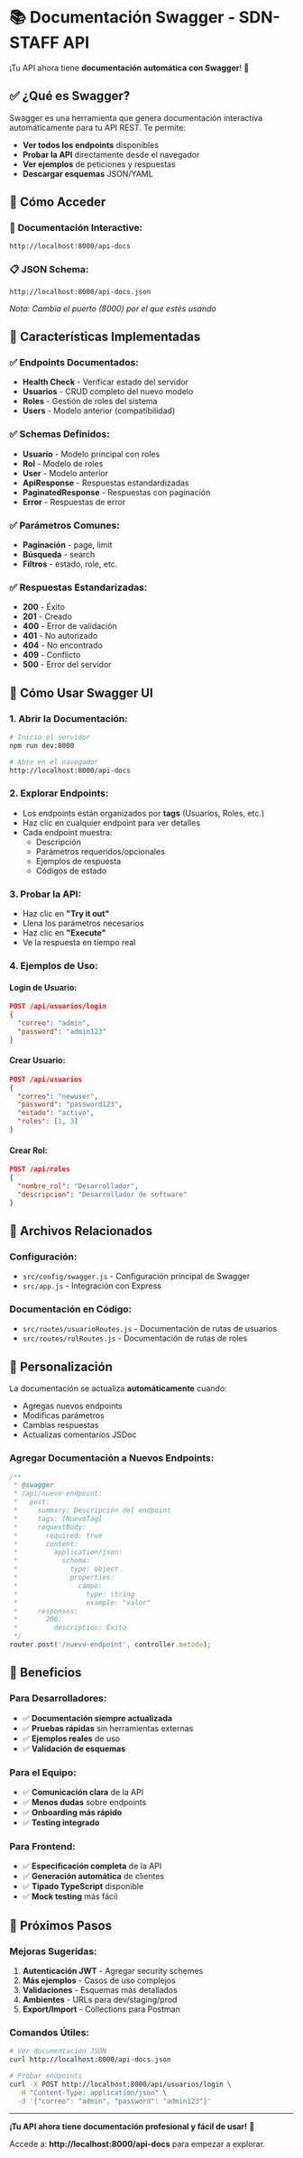# 📚 Documentación Swagger - SDN-STAFF API

¡Tu API ahora tiene **documentación automática con Swagger**! 🎉

## ✅ **¿Qué es Swagger?**

Swagger es una herramienta que genera documentación interactiva automáticamente para tu API REST. Te permite:
- **Ver todos los endpoints** disponibles
- **Probar la API** directamente desde el navegador
- **Ver ejemplos** de peticiones y respuestas
- **Descargar esquemas** JSON/YAML

## 🚀 **Cómo Acceder**

### 📖 **Documentación Interactive:**
```
http://localhost:8000/api-docs
```

### 📋 **JSON Schema:**
```
http://localhost:8000/api-docs.json
```

*Nota: Cambia el puerto (8000) por el que estés usando*

## 🎯 **Características Implementadas**

### ✅ **Endpoints Documentados:**
- **Health Check** - Verificar estado del servidor
- **Usuarios** - CRUD completo del nuevo modelo
- **Roles** - Gestión de roles del sistema
- **Users** - Modelo anterior (compatibilidad)

### ✅ **Schemas Definidos:**
- **Usuario** - Modelo principal con roles
- **Rol** - Modelo de roles
- **User** - Modelo anterior  
- **ApiResponse** - Respuestas estandardizadas
- **PaginatedResponse** - Respuestas con paginación
- **Error** - Respuestas de error

### ✅ **Parámetros Comunes:**
- **Paginación** - page, limit
- **Búsqueda** - search
- **Filtros** - estado, role, etc.

### ✅ **Respuestas Estandarizadas:**
- **200** - Éxito
- **201** - Creado
- **400** - Error de validación
- **401** - No autorizado
- **404** - No encontrado  
- **409** - Conflicto
- **500** - Error del servidor

## 🔧 **Cómo Usar Swagger UI**

### 1. **Abrir la Documentación:**
```bash
# Inicia el servidor
npm run dev:8000

# Abre en el navegador
http://localhost:8000/api-docs
```

### 2. **Explorar Endpoints:**
- Los endpoints están organizados por **tags** (Usuarios, Roles, etc.)
- Haz clic en cualquier endpoint para ver detalles
- Cada endpoint muestra:
  - Descripción
  - Parámetros requeridos/opcionales
  - Ejemplos de respuesta
  - Códigos de estado

### 3. **Probar la API:**
- Haz clic en **"Try it out"**
- Llena los parámetros necesarios
- Haz clic en **"Execute"**
- Ve la respuesta en tiempo real

### 4. **Ejemplos de Uso:**

#### **Login de Usuario:**
```json
POST /api/usuarios/login
{
  "correo": "admin",
  "password": "admin123"
}
```

#### **Crear Usuario:**
```json
POST /api/usuarios
{
  "correo": "newuser",
  "password": "password123",
  "estado": "activo",
  "roles": [1, 3]
}
```

#### **Crear Rol:**
```json
POST /api/roles
{
  "nombre_rol": "Desarrollador",
  "descripcion": "Desarrollador de software"
}
```

## 📁 **Archivos Relacionados**

### **Configuración:**
- `src/config/swagger.js` - Configuración principal de Swagger
- `src/app.js` - Integración con Express

### **Documentación en Código:**
- `src/routes/usuarioRoutes.js` - Documentación de rutas de usuarios
- `src/routes/rolRoutes.js` - Documentación de rutas de roles

## 🎨 **Personalización**

La documentación se actualiza **automáticamente** cuando:
- Agregas nuevos endpoints
- Modificas parámetros
- Cambias respuestas
- Actualizas comentarios JSDoc

### **Agregar Documentación a Nuevos Endpoints:**

```javascript
/**
 * @swagger
 * /api/nuevo-endpoint:
 *   post:
 *     summary: Descripción del endpoint
 *     tags: [NuevoTag]
 *     requestBody:
 *       required: true
 *       content:
 *         application/json:
 *           schema:
 *             type: object
 *             properties:
 *               campo:
 *                 type: string
 *                 example: "valor"
 *     responses:
 *       200:
 *         description: Éxito
 */
router.post('/nuevo-endpoint', controller.metodo);
```

## 🌟 **Beneficios**

### **Para Desarrolladores:**
- ✅ **Documentación siempre actualizada**
- ✅ **Pruebas rápidas** sin herramientas externas
- ✅ **Ejemplos reales** de uso
- ✅ **Validación de esquemas**

### **Para el Equipo:**
- ✅ **Comunicación clara** de la API
- ✅ **Menos dudas** sobre endpoints
- ✅ **Onboarding más rápido**
- ✅ **Testing integrado**

### **Para Frontend:**
- ✅ **Especificación completa** de la API
- ✅ **Generación automática** de clientes
- ✅ **Tipado TypeScript** disponible
- ✅ **Mock testing** más fácil

## 🔄 **Próximos Pasos**

### **Mejoras Sugeridas:**
1. **Autenticación JWT** - Agregar security schemes
2. **Más ejemplos** - Casos de uso complejos
3. **Validaciones** - Esquemas más detallados
4. **Ambientes** - URLs para dev/staging/prod
5. **Export/Import** - Collections para Postman

### **Comandos Útiles:**
```bash
# Ver documentación JSON
curl http://localhost:8000/api-docs.json

# Probar endpoints
curl -X POST http://localhost:8000/api/usuarios/login \
  -H "Content-Type: application/json" \
  -d '{"correo": "admin", "password": "admin123"}'
```

---

**¡Tu API ahora tiene documentación profesional y fácil de usar!** 🚀

Accede a: **http://localhost:8000/api-docs** para empezar a explorar.
